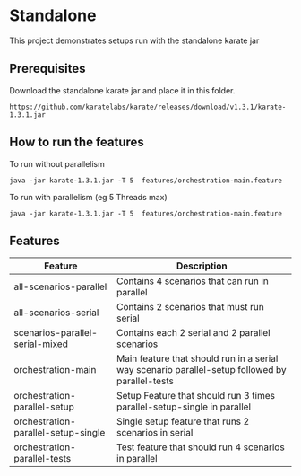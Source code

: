 # Standalone

This project demonstrates setups run with the standalone karate jar

## Prerequisites

Download the standalone karate jar and place it in this folder.

```
https://github.com/karatelabs/karate/releases/download/v1.3.1/karate-1.3.1.jar
```

## How to run the features

To run without parallelism

```
java -jar karate-1.3.1.jar -T 5  features/orchestration-main.feature
```

To run with parallelism (eg 5 Threads max)

```
java -jar karate-1.3.1.jar -T 5  features/orchestration-main.feature
```


## Features


Feature | Description
----|------
all-scenarios-parallel | Contains 4 scenarios that can run in parallel | Observation
all-scenarios-serial | Contains 2 scenarios that must run serial |
scenarios-parallel-serial-mixed | Contains each 2 serial and 2 parallel scenarios |
orchestration-main | Main feature that should run in a serial way scenario parallel-setup followed by parallel-tests |
orchestration-parallel-setup | Setup Feature that should run 3 times parallel-setup-single in parallel |
orchestration-parallel-setup-single | Single setup feature that runs 2 scenarios in serial |
orchestration-parallel-tests | Test feature that should run 4 scenarios in parallel |


